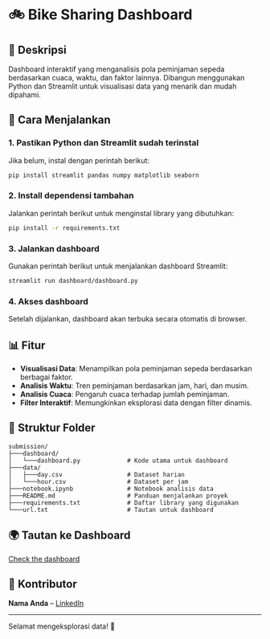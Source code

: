 # 🚲 Bike Sharing Dashboard

## 📌 Deskripsi
Dashboard interaktif yang menganalisis pola peminjaman sepeda berdasarkan cuaca, waktu, dan faktor lainnya. Dibangun menggunakan Python dan Streamlit untuk visualisasi data yang menarik dan mudah dipahami.

## 🚀 Cara Menjalankan
### 1. Pastikan Python dan Streamlit sudah terinstal
Jika belum, instal dengan perintah berikut:
```sh
pip install streamlit pandas numpy matplotlib seaborn
```

### 2. Install dependensi tambahan
Jalankan perintah berikut untuk menginstal library yang dibutuhkan:
```sh
pip install -r requirements.txt
```

### 3. Jalankan dashboard
Gunakan perintah berikut untuk menjalankan dashboard Streamlit:
```sh
streamlit run dashboard/dashboard.py
```

### 4. Akses dashboard
Setelah dijalankan, dashboard akan terbuka secara otomatis di browser.

## 📊 Fitur
- **Visualisasi Data**: Menampilkan pola peminjaman sepeda berdasarkan berbagai faktor.
- **Analisis Waktu**: Tren peminjaman berdasarkan jam, hari, dan musim.
- **Analisis Cuaca**: Pengaruh cuaca terhadap jumlah peminjaman.
- **Filter Interaktif**: Memungkinkan eksplorasi data dengan filter dinamis.

## 📂 Struktur Folder
```
submission/
├───dashboard/
│   └───dashboard.py             # Kode utama untuk dashboard
├───data/
│   ├───day.csv                  # Dataset harian
│   └───hour.csv                 # Dataset per jam
├───notebook.ipynb               # Notebook analisis data
├───README.md                    # Panduan menjalankan proyek
├───requirements.txt             # Daftar library yang digunakan
└───url.txt                      # Tautan untuk dashboard
```

## 🌍 Tautan ke Dashboard
[Check the dashboard](https://submission-bikesharing-dataset.streamlit.app/)

## 👤 Kontributor
**Nama Anda** – [LinkedIn](https://www.linkedin.com/in/dewi-puspita-241517272/)

---

Selamat mengeksplorasi data! 🚀

